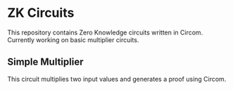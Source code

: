 # ZK Circuits

This repository contains Zero Knowledge circuits written in Circom.  
Currently working on basic multiplier circuits.

## Simple Multiplier
This circuit multiplies two input values and generates a proof using Circom.
